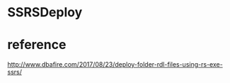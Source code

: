 # SSRSDeploy

# reference
http://www.dbafire.com/2017/08/23/deploy-folder-rdl-files-using-rs-exe-ssrs/
